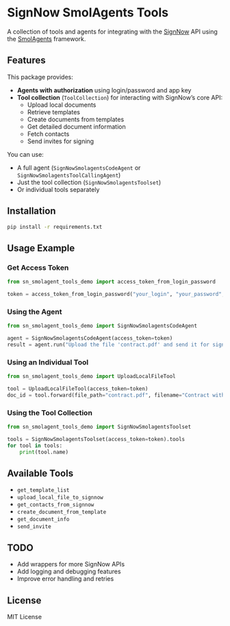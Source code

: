 # SignNow SmolAgents Tools

A collection of tools and agents for integrating with the [SignNow](https://www.signnow.com/) API using the [SmolAgents](https://github.com/smol-ai/smol-agents) framework.

## Features

This package provides:

- **Agents with authorization** using login/password and app key
- **Tool collection** (`ToolCollection`) for interacting with SignNow’s core API:
  - Upload local documents
  - Retrieve templates
  - Create documents from templates
  - Get detailed document information
  - Fetch contacts
  - Send invites for signing

You can use:
- A full agent (`SignNowSmolagentsCodeAgent` or `SignNowSmolagentsToolCallingAgent`)
- Just the tool collection (`SignNowSmolagentsToolset`)
- Or individual tools separately

## Installation

```bash
pip install -r requirements.txt
```

## Usage Example

### Get Access Token

```python
from sn_smolagent_tools_demo import access_token_from_login_password

token = access_token_from_login_password("your_login", "your_password", "your_app_key")
```

### Using the Agent

```python
from sn_smolagent_tools_demo import SignNowSmolagentsCodeAgent

agent = SignNowSmolagentsCodeAgent(access_token=token)
result = agent.run("Upload the file 'contract.pdf' and send it for signature to John Smith")
```

### Using an Individual Tool

```python
from sn_smolagent_tools_demo import UploadLocalFileTool

tool = UploadLocalFileTool(access_token=token)
doc_id = tool.forward(file_path="contract.pdf", filename="Contract with John")
```

### Using the Tool Collection

```python
from sn_smolagent_tools_demo import SignNowSmolagentsToolset

tools = SignNowSmolagentsToolset(access_token=token).tools
for tool in tools:
    print(tool.name)
```

## Available Tools

- `get_template_list`
- `upload_local_file_to_signnow`
- `get_contacts_from_signnow`
- `create_document_from_template`
- `get_document_info`
- `send_invite`

## TODO

- Add wrappers for more SignNow APIs
- Add logging and debugging features
- Improve error handling and retries

## License

MIT License

